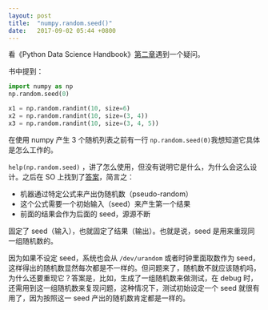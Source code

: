 ```yaml
---
layout: post
title:  "numpy.random.seed()"
date:   2017-09-02 05:44 +0800
---
```


看《Python Data Science Handbook》[第二章](https://jakevdp.github.io/PythonDataScienceHandbook/02.02-the-basics-of-numpy-arrays.html)遇到一个疑问。

书中提到：

```python
import numpy as np
np.random.seed(0)

x1 = np.random.randint(10, size=6)
x2 = np.random.randint(10, size=(3, 4))
x3 = np.random.randint(10, size=(3, 4, 5))
```

在使用 numpy 产生 3 个随机列表之前有一行 `np.random.seed(0)`我想知道它具体是怎么工作的。

`help(np.random.seed)` ，讲了怎么使用，但没有说明它是什么，为什么会这么设计。之后在 SO 上找到了[答案](https://stackoverflow.com/questions/21494489/what-does-numpy-random-seed0-do)，简言之：

- 机器通过特定公式来产出伪随机数（pseudo-random）
- 这个公式需要一个初始输入（seed）来产生第一个结果
- 前面的结果会作为后面的 seed，源源不断

固定了 seed（输入），也就固定了结果（输出）。也就是说，seed 是用来重现同一组随机数的。

因为如果不设定 seed，系统也会从 `/dev/urandom` 或者时钟里面取数作为 seed，这样得出的随机数显然每次都是不一样的。但问题来了，随机数不就应该随机吗，为什么还要重现它？答案是，比如，生成了一组随机数来做测试，在 debug 时，还需用到这一组随机数来复现问题，这种情况下，测试初始设定一个 seed 就很有用了，因为按照这一 seed 产出的随机数肯定都是一样的。

